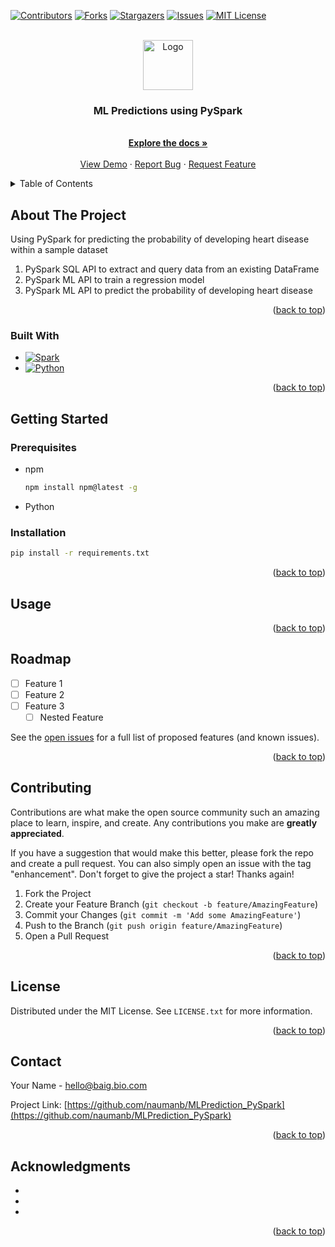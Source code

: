 <!-- Improved compatibility of back to top link: See: https://github.com/othneildrew/Best-README-Template/pull/73 -->
<a name="readme-top"></a>
<!--
*** Thanks for checking out the Best-README-Template. If you have a suggestion
*** that would make this better, please fork the repo and create a pull request
*** or simply open an issue with the tag "enhancement".
*** Don't forget to give the project a star!
*** Thanks again! Now go create something AMAZING! :D
-->



<!-- PROJECT SHIELDS -->
<!--
*** I'm using markdown "reference style" links for readability.
*** Reference links are enclosed in brackets [ ] instead of parentheses ( ).
*** See the bottom of this document for the declaration of the reference variables
*** for contributors-url, forks-url, etc. This is an optional, concise syntax you may use.
*** https://www.markdownguide.org/basic-syntax/#reference-style-links
-->
[![Contributors][contributors-shield]][contributors-url]
[![Forks][forks-shield]][forks-url]
[![Stargazers][stars-shield]][stars-url]
[![Issues][issues-shield]][issues-url]
[![MIT License][license-shield]][license-url]



<!-- PROJECT LOGO -->
<br />
<div align="center">
  <a href="https://github.com/naumanb/MLPrediction_PySpark">
    <img src="images/logo.png" alt="Logo" width="80" height="80">
  </a>

<h3 align="center">ML Predictions using PySpark</h3>

  <p align="center">
    <br />
    <a href="https://github.com/naumanb/MLPrediction_PySpark"><strong>Explore the docs »</strong></a>
    <br />
    <br />
    <a href="https://github.com/naumanb/MLPrediction_PySpark">View Demo</a>
    ·
    <a href="https://github.com/naumanb/MLPrediction_PySpark/issues">Report Bug</a>
    ·
    <a href="https://github.com/naumanb/MLPrediction_PySpark/issues">Request Feature</a>
  </p>
</div>



<!-- TABLE OF CONTENTS -->
<details>
  <summary>Table of Contents</summary>
  <ol>
    <li>
      <a href="#about-the-project">About The Project</a>
      <ul>
        <li><a href="#built-with">Built With</a></li>
      </ul>
    </li>
    <li>
      <a href="#getting-started">Getting Started</a>
      <ul>
        <li><a href="#prerequisites">Prerequisites</a></li>
        <li><a href="#installation">Installation</a></li>
      </ul>
    </li>
    <li><a href="#usage">Usage</a></li>
    <li><a href="#roadmap">Roadmap</a></li>
    <li><a href="#contributing">Contributing</a></li>
    <li><a href="#license">License</a></li>
    <li><a href="#contact">Contact</a></li>
    <li><a href="#acknowledgments">Acknowledgments</a></li>
  </ol>
</details>



<!-- ABOUT THE PROJECT -->
## About The Project

Using PySpark for predicting the probability of developing heart disease within a sample dataset
1. PySpark SQL API to extract and query data from an existing DataFrame
2. PySpark ML API to train a regression model
3. PySpark ML API to predict the probability of developing heart disease

<p align="right">(<a href="#readme-top">back to top</a>)</p>



### Built With

* [![Spark][Spark]][Spark-url]
* [![Python][Python]][Python-url]

<p align="right">(<a href="#readme-top">back to top</a>)</p>



<!-- GETTING STARTED -->
## Getting Started

### Prerequisites

* npm
  ```sh
  npm install npm@latest -g
  ```
* Python

### Installation

```sh
pip install -r requirements.txt
```

<p align="right">(<a href="#readme-top">back to top</a>)</p>



<!-- USAGE EXAMPLES -->
## Usage

<p align="right">(<a href="#readme-top">back to top</a>)</p>



<!-- ROADMAP -->
## Roadmap

- [ ] Feature 1
- [ ] Feature 2
- [ ] Feature 3
    - [ ] Nested Feature

See the [open issues](https://github.com/naumanb/MLPrediction_PySpark/issues) for a full list of proposed features (and known issues).

<p align="right">(<a href="#readme-top">back to top</a>)</p>



<!-- CONTRIBUTING -->
## Contributing

Contributions are what make the open source community such an amazing place to learn, inspire, and create. Any contributions you make are **greatly appreciated**.

If you have a suggestion that would make this better, please fork the repo and create a pull request. You can also simply open an issue with the tag "enhancement".
Don't forget to give the project a star! Thanks again!

1. Fork the Project
2. Create your Feature Branch (`git checkout -b feature/AmazingFeature`)
3. Commit your Changes (`git commit -m 'Add some AmazingFeature'`)
4. Push to the Branch (`git push origin feature/AmazingFeature`)
5. Open a Pull Request

<p align="right">(<a href="#readme-top">back to top</a>)</p>



<!-- LICENSE -->
## License

Distributed under the MIT License. See `LICENSE.txt` for more information.

<p align="right">(<a href="#readme-top">back to top</a>)</p>



<!-- CONTACT -->
## Contact

Your Name - hello@baig.bio.com

Project Link: [https://github.com/naumanb/MLPrediction_PySpark](https://github.com/naumanb/MLPrediction_PySpark)

<p align="right">(<a href="#readme-top">back to top</a>)</p>



<!-- ACKNOWLEDGMENTS -->
## Acknowledgments

* []()
* []()
* []()

<p align="right">(<a href="#readme-top">back to top</a>)</p>



<!-- MARKDOWN LINKS & IMAGES -->
<!-- https://www.markdownguide.org/basic-syntax/#reference-style-links -->
[contributors-shield]: https://img.shields.io/github/contributors/naumanb/MLPrediction_PySpark.svg?style=for-the-badge
[contributors-url]: https://github.com/naumanb/MLPrediction_PySpark/graphs/contributors
[forks-shield]: https://img.shields.io/github/forks/naumanb/MLPrediction_PySpark.svg?style=for-the-badge
[forks-url]: https://github.com/naumanb/MLPrediction_PySpark/network/members
[stars-shield]: https://img.shields.io/github/stars/naumanb/MLPrediction_PySpark.svg?style=for-the-badge
[stars-url]: https://github.com/naumanb/MLPrediction_PySpark/stargazers
[issues-shield]: https://img.shields.io/github/issues/naumanb/MLPrediction_PySpark.svg?style=for-the-badge
[issues-url]: https://github.com/naumanb/MLPrediction_PySpark/issues
[license-shield]: https://img.shields.io/github/license/naumanb/MLPrediction_PySpark.svg?style=for-the-badge
[license-url]: https://github.com/naumanb/MLPrediction_PySpark/blob/master/LICENSE.txt
[product-screenshot]: images/screenshot.png
[Next.js]: https://img.shields.io/badge/next.js-000000?style=for-the-badge&logo=nextdotjs&logoColor=white
[Next-url]: https://nextjs.org/
[React.js]: https://img.shields.io/badge/React-20232A?style=for-the-badge&logo=react&logoColor=61DAFB
[React-url]: https://reactjs.org/
[Vue.js]: https://img.shields.io/badge/Vue.js-35495E?style=for-the-badge&logo=vuedotjs&logoColor=4FC08D
[Vue-url]: https://vuejs.org/
[Angular.io]: https://img.shields.io/badge/Angular-DD0031?style=for-the-badge&logo=angular&logoColor=white
[Angular-url]: https://angular.io/
[Svelte.dev]: https://img.shields.io/badge/Svelte-4A4A55?style=for-the-badge&logo=svelte&logoColor=FF3E00
[Svelte-url]: https://svelte.dev/
[Laravel.com]: https://img.shields.io/badge/Laravel-FF2D20?style=for-the-badge&logo=laravel&logoColor=white
[Laravel-url]: https://laravel.com
[Bootstrap.com]: https://img.shields.io/badge/Bootstrap-563D7C?style=for-the-badge&logo=bootstrap&logoColor=white
[Bootstrap-url]: https://getbootstrap.com
[JQuery.com]: https://img.shields.io/badge/jQuery-0769AD?style=for-the-badge&logo=jquery&logoColor=white
[JQuery-url]: https://jquery.com
[Spark]: https://spark.apache.org/images/spark-logo.png
[Spark-url]: https://spark.apache.org
[Python]: https://www.python.org/static/img/python-logo.png
[Python-url]: https://www.python.org
